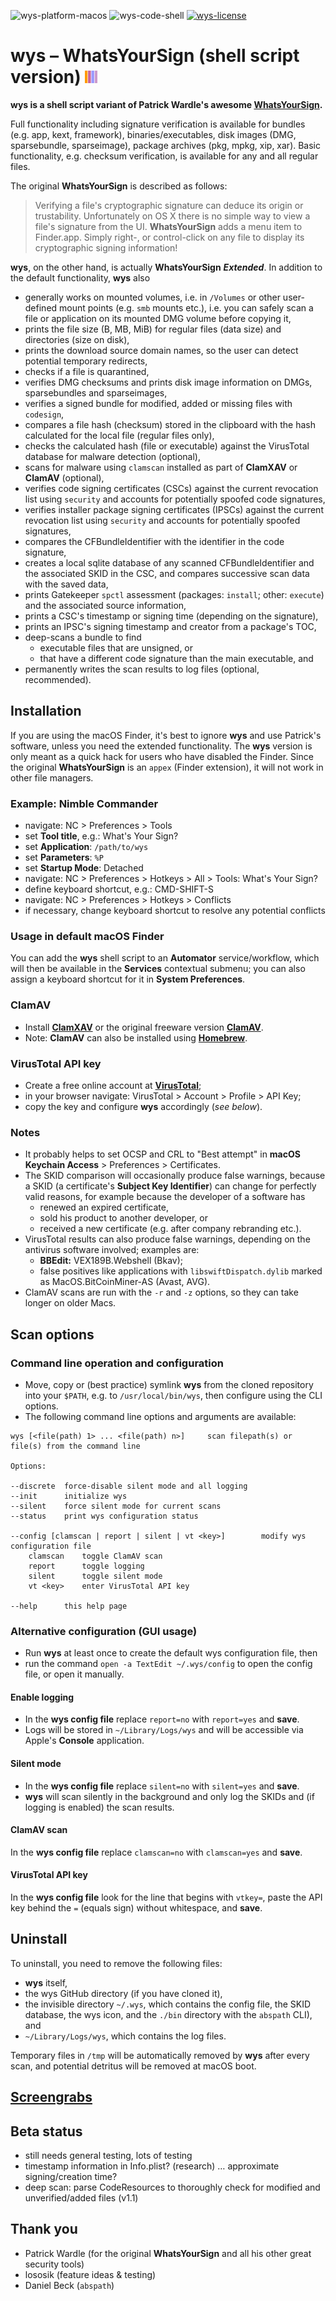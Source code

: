 ![wys-platform-macos](https://img.shields.io/badge/platform-macOS-lightgrey.svg)
![wys-code-shell](https://img.shields.io/badge/code-shell-yellow.svg)
[![wys-license](http://img.shields.io/badge/license-MIT+-blue.svg)](https://github.com/JayBrown/wys-WhatsYourSign-shell-script-version/blob/master/LICENSE)

# wys – WhatsYourSign (shell script version) <img src="https://github.com/JayBrown/wys-WhatsYourSign-shell-script-version/blob/master/img/jb-img.png" height="20px"/>

**wys is a shell script variant of Patrick Wardle's awesome [WhatsYourSign](https://github.com/objective-see/WhatsYourSign).**

Full functionality including signature verification is available for bundles (e.g. app, kext, framework), binaries/executables, disk images (DMG, sparsebundle, sparseimage), package archives (pkg, mpkg, xip, xar). Basic functionality, e.g. checksum verification, is available for any and all regular files.

The original **WhatsYourSign** is described as follows:

> Verifying a file's cryptographic signature can deduce its origin or trustability. Unfortunately on OS X there is no simple way to view a file's signature from the UI. **WhatsYourSign** adds a menu item to Finder.app. Simply right-, or control-click on any file to display its cryptographic signing information!

**wys**, on the other hand, is actually **WhatsYourSign** ***Extended***. In addition to the default functionality, **wys** also

* generally works on mounted volumes, i.e. in `/Volumes` or other user-defined mount points (e.g. `smb` mounts etc.), i.e. you can safely scan a file or application on its mounted DMG volume before copying it,
* prints the file size (B, MB, MiB) for regular files (data size) and directories (size on disk),
* prints the download source domain names, so the user can detect potential temporary redirects,
* checks if a file is quarantined,
* verifies DMG checksums and prints disk image information on DMGs, sparsebundles and sparseimages,
* verifies a signed bundle for modified, added or missing files with `codesign`,
* compares a file hash (checksum) stored in the clipboard with the hash calculated for the local file (regular files only),
* checks the calculated hash (file or executable) against the VirusTotal database for malware detection (optional),
* scans for malware using `clamscan` installed as part of **ClamXAV** or **ClamAV** (optional),
* verifies code signing certificates (CSCs) against the current revocation list using `security` and accounts for potentially spoofed code signatures,
* verifies installer package signing certificates (IPSCs) against the current revocation list using `security` and accounts for potentially spoofed signatures,
* compares the CFBundleIdentifier with the identifier in the code signature,
* creates a local sqlite database of any scanned CFBundleIdentifier and the associated SKID in the CSC, and compares successive scan data with the saved data,
* prints Gatekeeper `spctl` assessment (packages: `install`; other: `execute`) and the associated source information,
* prints a CSC's timestamp or signing time (depending on the signature),
* prints an IPSC's signing timestamp and creator from a package's TOC,
* deep-scans a bundle to find
  * executable files that are unsigned, or
  * that have a different code signature than the main executable, and
* permanently writes the scan results to log files (optional, recommended).

## Installation
If you are using the macOS Finder, it's best to ignore **wys** and use Patrick's software, unless you need the extended functionality. The **wys** version is only meant as a quick hack for users who have disabled the Finder. Since the original **WhatsYourSign** is an `appex` (Finder extension), it will not work in other file managers.

### Example: Nimble Commander
* navigate: NC > Preferences > Tools
* set **Tool title**, e.g.: What's Your Sign?
* set **Application**: `/path/to/wys`
* set **Parameters**: `%P`
* set **Startup Mode**: Detached
* navigate: NC > Preferences > Hotkeys > All > Tools: What's Your Sign?
* define keyboard shortcut, e.g.: CMD-SHIFT-S
* navigate: NC > Preferences > Hotkeys > Conflicts
* if necessary, change keyboard shortcut to resolve any potential conflicts

### Usage in default macOS Finder
You can add the **wys** shell script to an **Automator** service/workflow, which will then be available in the **Services** contextual submenu; you can also assign a keyboard shortcut for it in **System Preferences**.

### ClamAV
* Install **[ClamXAV](https://www.clamxav.com)** or the original freeware version **[ClamAV](https://www.clamav.net)**.
* Note: **ClamAV** can also be installed using **[Homebrew](https://brew.sh)**.

### VirusTotal API key
* Create a free online account at **[VirusTotal](https://www.virustotal.com)**;
* in your browser navigate: VirusTotal > Account > Profile > API Key;
* copy the key and configure **wys** accordingly (*see below*).

### Notes
* It probably helps to set OCSP and CRL to "Best attempt" in **macOS Keychain Access** > Preferences > Certificates.
* The SKID comparison will occasionally produce false warnings, because a SKID (a certificate's **Subject Key Identifier**) can change for perfectly valid reasons, for example because the developer of a software has
  * renewed an expired certificate,
  * sold his product to another developer, or
  * received a new certificate (e.g. after company rebranding etc.).
* VirusTotal results can also produce false warnings, depending on the antivirus software involved; examples are:
  * **BBEdit:** VEX189B.Webshell (Bkav);
  * false positives like applications with `libswiftDispatch.dylib` marked as MacOS.BitCoinMiner-AS (Avast, AVG).
* ClamAV scans are run with the `-r` and `-z` options, so they can take longer on older Macs.

## Scan options

### Command line operation and configuration
* Move, copy or (best practice) symlink **wys** from the cloned repository into your `$PATH`, e.g. to `/usr/local/bin/wys`, then configure using the CLI options.
* The following command line options and arguments are available:

```
wys [<file(path) 1> ... <file(path) n>]		scan filepath(s) or file(s) from the command line

Options:

--discrete	force-disable silent mode and all logging
--init		initialize wys
--silent	force silent mode for current scans
--status	print wys configuration status

--config [clamscan | report | silent | vt <key>]		modify wys configuration file
	clamscan	toggle ClamAV scan
	report		toggle logging
	silent		toggle silent mode
	vt <key>	enter VirusTotal API key

--help		this help page
```

### Alternative configuration (GUI usage)
* Run **wys** at least once to create the default wys configuration file, then
* run the command `open -a TextEdit ~/.wys/config` to open the config file, or open it manually.

#### Enable logging
* In the **wys config file** replace `report=no` with `report=yes` and **save**.
* Logs will be stored in `~/Library/Logs/wys` and will be accessible via Apple's **Console** application.

#### Silent mode
* In the **wys config file** replace `silent=no` with `silent=yes` and **save**.
* **wys** will scan silently in the background and only log the SKIDs and (if logging is enabled) the scan results.

#### ClamAV scan
In the **wys config file** replace `clamscan=no` with `clamscan=yes` and **save**.

#### VirusTotal API key
In the **wys config file** look for the line that begins with `vtkey=`, paste the API key behind the `=` (equals sign) without whitespace, and **save**.

## Uninstall
To uninstall, you need to remove the following files:

* **wys** itself,
* the wys GitHub directory (if you have cloned it),
* the invisible directory `~/.wys`, which contains the config file, the SKID database, the wys icon, and the `./bin` directory with the `abspath` CLI), and
* `~/Library/Logs/wys`, which contains the log files.

Temporary files in `/tmp` will be automatically removed by **wys** after every scan, and potential detritus will be removed at macOS boot.

## [Screengrabs](https://github.com/JayBrown/wys-WhatsYourSign-shell-script-version/blob/master/screengrabs.md)

## Beta status
* still needs general testing, lots of testing
* timestamp information in Info.plist? (research) … approximate signing/creation time?
* deep scan: parse CodeResources to thoroughly check for modified and unverified/added files (v1.1)

## Thank you
* Patrick Wardle (for the original **WhatsYourSign** and all his other great security tools)
* lososik (feature ideas & testing)
* Daniel Beck (`abspath`)
